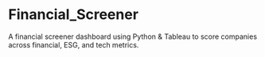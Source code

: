 # Financial_Screener
A financial screener dashboard using Python &amp; Tableau to score companies across financial, ESG, and tech metrics.
